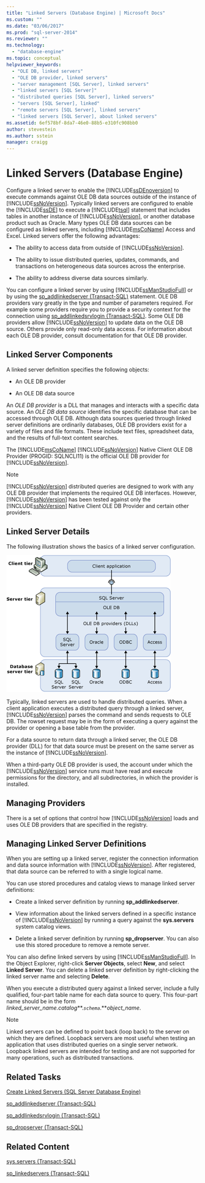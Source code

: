 ```yaml
---
title: "Linked Servers (Database Engine) | Microsoft Docs"
ms.custom: ""
ms.date: "03/06/2017"
ms.prod: "sql-server-2014"
ms.reviewer: ""
ms.technology: 
  - "database-engine"
ms.topic: conceptual
helpviewer_keywords: 
  - "OLE DB, linked servers"
  - "OLE DB provider, linked servers"
  - "server management [SQL Server], linked servers"
  - "linked servers [SQL Server]"
  - "distributed queries [SQL Server], linked servers"
  - "servers [SQL Server], linked"
  - "remote servers [SQL Server], linked servers"
  - "linked servers [SQL Server], about linked servers"
ms.assetid: 6ef578bf-8da7-46e0-88b5-e310fc908bb0
author: stevestein
ms.author: sstein
manager: craigg
---
```

# Linked Servers (Database Engine)
  Configure a linked server to enable the [!INCLUDE[ssDEnoversion](../../includes/ssdenoversion-md.md)] to execute commands against OLE DB data sources outside of the instance of [!INCLUDE[ssNoVersion](../../../includes/ssnoversion-md.md)]. Typically linked servers are configured to enable the [!INCLUDE[ssDE](../../includes/ssde-md.md)] to execute a [!INCLUDE[tsql](../../includes/tsql-md.md)] statement that includes tables in another instance of [!INCLUDE[ssNoVersion](../../../includes/ssnoversion-md.md)], or another database product such as Oracle. Many types OLE DB data sources can be configured as linked servers, including [!INCLUDE[msCoName](../../../includes/msconame-md.md)] Access and Excel. Linked servers offer the following advantages:  
  
-   The ability to access data from outside of [!INCLUDE[ssNoVersion](../../../includes/ssnoversion-md.md)].  
  
-   The ability to issue distributed queries, updates, commands, and transactions on heterogeneous data sources across the enterprise.  
  
-   The ability to address diverse data sources similarly.  
  
 You can configure a linked server by using [!INCLUDE[ssManStudioFull](../../../includes/ssmanstudiofull-md.md)] or by using the [sp_addlinkedserver &#40;Transact-SQL&#41;](/sql/relational-databases/system-stored-procedures/sp-addlinkedserver-transact-sql) statement. OLE DB providers vary greatly in the type and number of parameters required. For example some providers require you to provide a security context for the connection using [sp_addlinkedsrvlogin &#40;Transact-SQL&#41;](/sql/relational-databases/system-stored-procedures/sp-addlinkedsrvlogin-transact-sql). Some OLE DB providers allow [!INCLUDE[ssNoVersion](../../../includes/ssnoversion-md.md)] to update data on the OLE DB source. Others provide only read-only data access. For information about each OLE DB provider, consult documentation for that OLE DB provider.  
  
## Linked Server Components  
 A linked server definition specifies the following objects:  
  
-   An OLE DB provider  
  
-   An OLE DB data source  
  
 An *OLE DB provider* is a DLL that manages and interacts with a specific data source. An *OLE DB data source* identifies the specific database that can be accessed through OLE DB. Although data sources queried through linked server definitions are ordinarily databases, OLE DB providers exist for a variety of files and file formats. These include text files, spreadsheet data, and the results of full-text content searches.  
  
 The [!INCLUDE[msCoName](../../../includes/msconame-md.md)] [!INCLUDE[ssNoVersion](../../../includes/ssnoversion-md.md)] Native Client OLE DB Provider (PROGID: SQLNCLI11) is the official OLE DB provider for [!INCLUDE[ssNoVersion](../../../includes/ssnoversion-md.md)].  
  
> [!NOTE]  
>  [!INCLUDE[ssNoVersion](../../../includes/ssnoversion-md.md)] distributed queries are designed to work with any OLE DB provider that implements the required OLE DB interfaces. However, [!INCLUDE[ssNoVersion](../../../includes/ssnoversion-md.md)] has been tested against only the [!INCLUDE[ssNoVersion](../../../includes/ssnoversion-md.md)] Native Client OLE DB Provider and certain other providers.  
  
## Linked Server Details  
 The following illustration shows the basics of a linked server configuration.  
  
 ![Client tier, server tier, and database server tier](../../database-engine/media/lsvr.gif "Client tier, server tier, and database server tier")  
  
 Typically, linked servers are used to handle distributed queries. When a client application executes a distributed query through a linked server, [!INCLUDE[ssNoVersion](../../../includes/ssnoversion-md.md)] parses the command and sends requests to OLE DB. The rowset request may be in the form of executing a query against the provider or opening a base table from the provider.  
  
 For a data source to return data through a linked server, the OLE DB provider (DLL) for that data source must be present on the same server as the instance of [!INCLUDE[ssNoVersion](../../../includes/ssnoversion-md.md)].  
  
 When a third-party OLE DB provider is used, the account under which the [!INCLUDE[ssNoVersion](../../../includes/ssnoversion-md.md)] service runs must have read and execute permissions for the directory, and all subdirectories, in which the provider is installed.  
  
## Managing Providers  
 There is a set of options that control how [!INCLUDE[ssNoVersion](../../../includes/ssnoversion-md.md)] loads and uses OLE DB providers that are specified in the registry.  
  
## Managing Linked Server Definitions  
 When you are setting up a linked server, register the connection information and data source information with [!INCLUDE[ssNoVersion](../../../includes/ssnoversion-md.md)]. After registered, that data source can be referred to with a single logical name.  
  
 You can use stored procedures and catalog views to manage linked server definitions:  
  
-   Create a linked server definition by running **sp_addlinkedserver**.  
  
-   View information about the linked servers defined in a specific instance of [!INCLUDE[ssNoVersion](../../../includes/ssnoversion-md.md)] by running a query against the **sys.servers** system catalog views.  
  
-   Delete a linked server definition by running **sp_dropserver**. You can also use this stored procedure to remove a remote server.  
  
 You can also define linked servers by using [!INCLUDE[ssManStudioFull](../../../includes/ssmanstudiofull-md.md)]. In the Object Explorer, right-click **Server Objects**, select **New**, and select **Linked Server**. You can delete a linked server definition by right-clicking the linked server name and selecting **Delete**.  
  
 When you execute a distributed query against a linked server, include a fully qualified, four-part table name for each data source to query. This four-part name should be in the form *linked_server_name.catalog***.*`schema`*.***object_name*.  
  
> [!NOTE]  
>  Linked servers can be defined to point back (loop back) to the server on which they are defined. Loopback servers are most useful when testing an application that uses distributed queries on a single server network. Loopback linked servers are intended for testing and are not supported for many operations, such as distributed transactions.  
  
## Related Tasks  
 [Create Linked Servers &#40;SQL Server Database Engine&#41;](create-linked-servers-sql-server-database-engine.md)  
  
 [sp_addlinkedserver &#40;Transact-SQL&#41;](/sql/relational-databases/system-stored-procedures/sp-addlinkedserver-transact-sql)  
  
 [sp_addlinkedsrvlogin &#40;Transact-SQL&#41;](/sql/relational-databases/system-stored-procedures/sp-addlinkedsrvlogin-transact-sql)  
  
 [sp_dropserver &#40;Transact-SQL&#41;](/sql/relational-databases/system-stored-procedures/sp-dropserver-transact-sql)  
  
## Related Content  
 [sys.servers &#40;Transact-SQL&#41;](/sql/relational-databases/system-catalog-views/sys-servers-transact-sql)  
  
 [sp_linkedservers &#40;Transact-SQL&#41;](/sql/relational-databases/system-stored-procedures/sp-linkedservers-transact-sql)  
  
  
